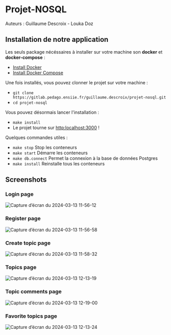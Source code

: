 # Projet-NOSQL

Auteurs : Guillaume Descroix - Louka Doz

## Installation de notre application

Les seuls package nécéssaires à installer sur votre machine son **docker** et **docker-compose** :

- [Install Docker](https://docs.docker.com/install/)
- [Install Docker Compose](https://docs.docker.com/compose/install/)

Une fois installés, vous pouvez clonner le projet sur votre machine :

- `git clone https://gitlab.pedago.ensiie.fr/guillaume.descroix/projet-nosql.git `
- `cd projet-nosql`

Vous pouvez désormais lancer l'installation :

- `make install`
- Le projet tourne sur [http:localhost:3000](http:localhost:3000) !

Quelques commandes utiles :

- `make stop` Stop les conteneurs
- `make start` Démarre les conteneurs
- `make db.connect` Permet la connexion à la base de données Postgres
- `make install` Reinstalle tous les conteneurs

## Screenshots

### Login page
![Capture d’écran du 2024-03-13 11-56-12](https://github.com/LoukaDOZ/Blueeit/assets/46566140/0294a91f-a80d-497f-b349-830c5ffad4a5)

### Register page
![Capture d’écran du 2024-03-13 11-56-58](https://github.com/LoukaDOZ/Blueeit/assets/46566140/424c94b5-6c76-4798-b214-a6b5bf5b83ad)

### Create topic page
![Capture d’écran du 2024-03-13 11-58-32](https://github.com/LoukaDOZ/Blueeit/assets/46566140/558f0c0d-b340-4fec-b5d5-8dcaf6c34065)

### Topics page
![Capture d’écran du 2024-03-13 12-13-19](https://github.com/LoukaDOZ/Blueeit/assets/46566140/0ad72fac-786a-4933-9cce-08d0af496291)

### Topic comments page
![Capture d’écran du 2024-03-13 12-19-00](https://github.com/LoukaDOZ/Blueeit/assets/46566140/f12b1a75-c8d2-4f21-86e9-5cbc2348ab05)

### Favorite topics page
![Capture d’écran du 2024-03-13 12-13-24](https://github.com/LoukaDOZ/Blueeit/assets/46566140/29b0f97b-6a9b-450d-8f0f-6434b44e8cd7)

